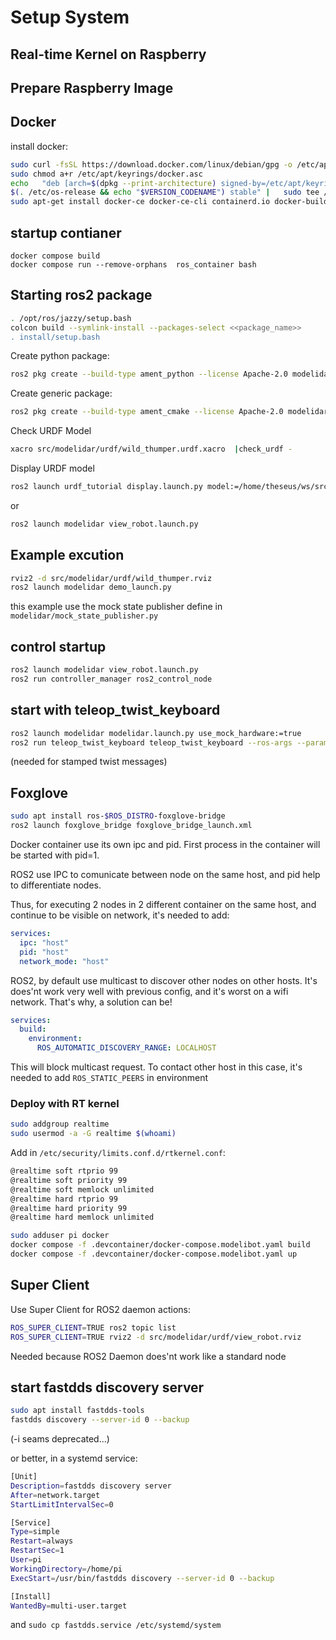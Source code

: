 # Setup System

## Real-time Kernel on Raspberry

## Prepare Raspberry Image

## Docker

install docker:

```sh
sudo curl -fsSL https://download.docker.com/linux/debian/gpg -o /etc/apt/keyrings/docker.asc
sudo chmod a+r /etc/apt/keyrings/docker.asc
echo   "deb [arch=$(dpkg --print-architecture) signed-by=/etc/apt/keyrings/docker.asc] https://download.docker.com/linux/debian \
$(. /etc/os-release && echo "$VERSION_CODENAME") stable" |   sudo tee /etc/apt/sources.list.d/docker.list > /dev/null
sudo apt-get install docker-ce docker-ce-cli containerd.io docker-buildx-plugin docker-compose-plugin
```

## startup contianer

```console
docker compose build
docker compose run --remove-orphans  ros_container bash
```

## Starting ros2 package

```sh
. /opt/ros/jazzy/setup.bash
colcon build --symlink-install --packages-select <<package_name>>
. install/setup.bash
```

Create python package:

```sh
ros2 pkg create --build-type ament_python --license Apache-2.0 modelidar --dependencies rclpy
```

Create generic package:

```sh
ros2 pkg create --build-type ament_cmake --license Apache-2.0 modelidar --dependencies rclpy
```

Check URDF Model

```sh
xacro src/modelidar/urdf/wild_thumper.urdf.xacro  |check_urdf -
```

Display URDF model

```sh
ros2 launch urdf_tutorial display.launch.py model:=/home/theseus/ws/src/modelidar/urdf/wild_thumper.urdf.xacro 
```

or

```sh
ros2 launch modelidar view_robot.launch.py
```

## Example excution

```sh
rviz2 -d src/modelidar/urdf/wild_thumper.rviz 
ros2 launch modelidar demo_launch.py
```

this example use the mock state publisher define in `modelidar/mock_state_publisher.py`

## control startup

```sh
ros2 launch modelidar view_robot.launch.py
ros2 run controller_manager ros2_control_node
```

## start with teleop_twist_keyboard

```sh
ros2 launch modelidar modelidar.launch.py use_mock_hardware:=true
ros2 run teleop_twist_keyboard teleop_twist_keyboard --ros-args --params-file install/modelidar/share/modelidar/config/teleop.yaml
```

(needed for stamped twist messages)

## Foxglove

```sh
sudo apt install ros-$ROS_DISTRO-foxglove-bridge
ros2 launch foxglove_bridge foxglove_bridge_launch.xml
```

Docker container use its own ipc and pid. First process in the container will be started with pid=1.

ROS2 use IPC to comunicate between node on the same host, and pid help to differentiate nodes.

Thus, for executing 2 nodes in 2 different container on the same host, and continue to be visible on network, it's needed to add:

```yaml
services:
  ipc: "host"
  pid: "host"
  network_mode: "host"
```

ROS2, by default use multicast to discover other nodes on other hosts. It's does'nt work very well with previous config, and it's worst on a wifi network. That's why, a solution can be!

```yaml
services:
  build:
    environment:
      ROS_AUTOMATIC_DISCOVERY_RANGE: LOCALHOST
```

This will block multicast request.
To contact other host in this case, it's needed to add `ROS_STATIC_PEERS` in environment

### Deploy with RT kernel

```sh
sudo addgroup realtime
sudo usermod -a -G realtime $(whoami)
```

Add in `/etc/security/limits.conf.d/rtkernel.conf`:

```sh
@realtime soft rtprio 99
@realtime soft priority 99
@realtime soft memlock unlimited
@realtime hard rtprio 99
@realtime hard priority 99
@realtime hard memlock unlimited
```

```sh
sudo adduser pi docker
docker compose -f .devcontainer/docker-compose.modelibot.yaml build
docker compose -f .devcontainer/docker-compose.modelibot.yaml up
```

## Super Client

Use Super Client for ROS2 daemon actions:

```sh
ROS_SUPER_CLIENT=TRUE ros2 topic list
ROS_SUPER_CLIENT=TRUE rviz2 -d src/modelidar/urdf/view_robot.rviz
```

Needed because ROS2 Daemon does'nt work like a standard node

## start fastdds discovery server

```sh
sudo apt install fastdds-tools
fastdds discovery --server-id 0 --backup 
```

(-i seams deprecated...)

or better, in a systemd service:

```sh
[Unit]
Description=fastdds discovery server
After=network.target
StartLimitIntervalSec=0

[Service]
Type=simple
Restart=always
RestartSec=1
User=pi
WorkingDirectory=/home/pi
ExecStart=/usr/bin/fastdds discovery --server-id 0 --backup 

[Install]
WantedBy=multi-user.target
```

and `sudo cp fastdds.service /etc/systemd/system`
